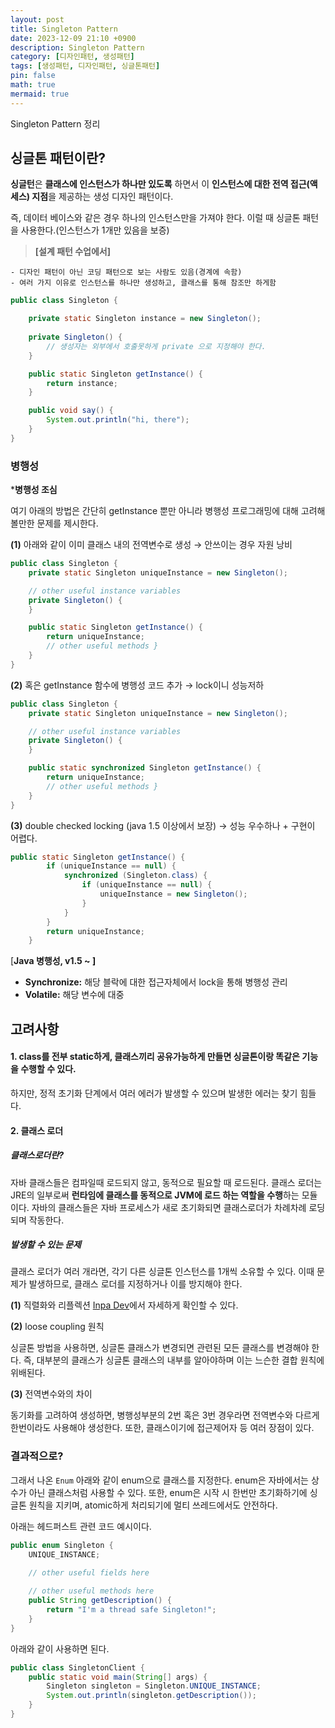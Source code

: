 ```yaml
---
layout: post
title: Singleton Pattern
date: 2023-12-09 21:10 +0900 
description: Singleton Pattern
category: [디자인패턴, 생성패턴] 
tags: [생성패턴, 디자인패턴, 싱글톤패턴] 
pin: false
math: true
mermaid: true
---
```

Singleton Pattern 정리
<!--more-->
## 싱글톤 패턴이란?


**싱글턴**은 **클래스에 인스턴스가 하나만 있도록** 하면서 이 **인스턴스에 대한 전역 접근(액세스) 지점**을 제공하는 생성 디자인 패턴이다.


즉, 데이터 베이스와 같은 경우 하나의 인스턴스만을 가져야 한다. 이럴 때 싱글톤 패턴을 사용한다.(인스턴스가 1개만 있음을 보증)


> **[설계 패턴 수업에서]**

	- 디자인 패턴이 아닌 코딩 패턴으로 보는 사람도 있음(경계에 속함)
	- 여러 가지 이유로 인스턴스를 하나만 생성하고, 클래스를 통해 참조만 하게함

```java
public class Singleton {

    private static Singleton instance = new Singleton();
    
    private Singleton() {
        // 생성자는 외부에서 호출못하게 private 으로 지정해야 한다.
    }

    public static Singleton getInstance() {
        return instance;
    }

    public void say() {
        System.out.println("hi, there");
    }
}
```


### 병행성


***병행성 조심**


여기 아래의 방법은 간단히 getInstance 뿐만 아니라 병행성 프로그래밍에 대해 고려해볼만한 문제를 제시한다.

**(1)** 아래와 같이 이미 클래스 내의 전역변수로 생성 → 안쓰이는 경우 자원 낭비

```java
public class Singleton {
    private static Singleton uniqueInstance = new Singleton();

    // other useful instance variables
    private Singleton() {
    }

    public static Singleton getInstance() {
        return uniqueInstance;
        // other useful methods }
    }
}
```

**(2)** 혹은 getInstance 함수에 병행성 코드 추가 → lock이니 성능저하

```java
public class Singleton {
    private static Singleton uniqueInstance = new Singleton();

    // other useful instance variables
    private Singleton() {
    }

    public static synchronized Singleton getInstance() {
        return uniqueInstance;
        // other useful methods }
    }
}
```

**(3)** double checked locking (java 1.5 이상에서 보장) → 성능 우수하나 + 구현이 어렵다.

```java
public static Singleton getInstance() {
		if (uniqueInstance == null) {
			synchronized (Singleton.class) {
				if (uniqueInstance == null) {
					uniqueInstance = new Singleton();
				}
			}
		}
		return uniqueInstance;
	}
```


[**Java 병행성, v1.5 ~ ]**

- **Synchronize:** 해당 블락에 대한 접근자체에서 lock을 통해 병행성 관리
- **Volatile:** 해당 변수에 대중

## 고려사항

#### 1. class를 전부 static하게, 클래스끼리 공유가능하게 만들면 싱글톤이랑 똑같은 기능을 수행할 수 있다.

하지만, 정적 초기화 단계에서 여러 에러가 발생할 수 있으며 발생한 에러는 찾기 힘들다.

#### 2. 클래스 로더

##### 클래스로더란?


자바 클래스들은 컴파일때 로드되지 않고, 동적으로 필요할 때 로드된다. 클래스 로더는 JRE의 일부로써 **런타임에 클래스를 동적으로 JVM에 로드 하는 역할을 수행**하는 모듈이다. 자바의 클래스들은 자바 프로세스가 새로 초기화되면 클래스로더가 차례차례 로딩되며 작동한다.


##### 발생할 수 있는 문제


클래스 로더가 여러 개라면, 각기 다른 싱글톤 인스턴스를 1개씩 소유할 수 있다. 이때 문제가 발생하므로, 클래스 로더를 지정하거나 이를 방지해야 한다.

**(1)** 직렬화와 리플렉션
[Inpa Dev](https://inpa.tistory.com/entry/JAVA-%E2%98%95-%EC%8B%B1%EA%B8%80%ED%86%A4-%EA%B0%9D%EC%B2%B4-%EA%B9%A8%EB%9C%A8%EB%A6%AC%EB%8A%94-%EB%B0%A9%EB%B2%95-%EC%97%AD%EC%A7%81%EB%A0%AC%ED%99%94-%EB%A6%AC%ED%94%8C%EB%A0%89%EC%85%98#%EC%97%AD%EC%A7%81%EB%A0%AC%ED%99%94%EB%A1%9C_%EA%B9%A8%EC%A7%80%EB%8A%94_%EC%8B%B1%EA%B8%80%ED%86%A4)에서 자세하게 확인할 수 있다.

**(2)** loose coupling 원칙

싱글톤 방법을 사용하면, 싱글톤 클래스가 변경되면 관련된 모든 클래스를 변경해야 한다. 즉, 대부분의 클래스가 싱글톤 클래스의 내부를 알아야하며 이는 느슨한 결합 원칙에 위배된다. 

**(3)** 전역변수와의 차이

동기화를 고려하여 생성하면, 병행성부분의 2번 혹은 3번 경우라면 전역변수와 다르게 한번이라도 사용해야 생성한다. 또한, 클래스이기에 접근제어자 등 여러 장점이 있다.


### 결과적으로?


그래서 나온 `Enum` 아래와 같이 enum으로 클래스를 지정한다. enum은 자바에서는 상수가 아닌 클래스처럼 사용할 수 있다. 또한, enum은 시작 시 한번만 초기화하기에 싱글톤 원칙을 지키며, atomic하게 처리되기에 멀티 쓰레드에서도 안전하다.


아래는 헤드퍼스트 관련 코드 예시이다. 


```java
public enum Singleton {
	UNIQUE_INSTANCE;
 
	// other useful fields here

	// other useful methods here
	public String getDescription() {
		return "I'm a thread safe Singleton!";
	}
}
```


아래와 같이 사용하면 된다.


```java
public class SingletonClient {
	public static void main(String[] args) {
		Singleton singleton = Singleton.UNIQUE_INSTANCE;
		System.out.println(singleton.getDescription());
	}
}
```

